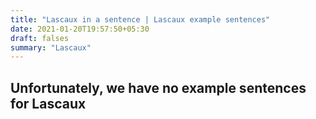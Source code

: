 ```yaml
---
title: "Lascaux in a sentence | Lascaux example sentences"
date: 2021-01-20T19:57:50+05:30
draft: falses
summary: "Lascaux"
---
```

## Unfortunately, we have no example sentences for Lascaux                 
